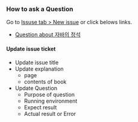 ### How to ask a Question

Go to [Issuse tab > New issue](https://github.com/tigermeal/study/issues/new/choose) or click belows links.

- [Question about 자바의 정석](https://github.com/tigermeal/study/issues/new?assignees=&labels=java+tutorial&template=java-tutorial.md&title=%5BChapter+00%5D+title)

#### Update issue ticket
- Update issue title
- Update explanation
  - page
  - contents of book
- Update Question
  - Purpose of question
  - Running environment
  - Expect result
  - Actual result or Error
